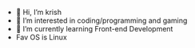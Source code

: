 - 👋 Hi, I’m krish
- 👀 I’m interested in coding/programming and gaming
- 🌱 I’m currently learning Front-end Development
- Fav OS is Linux
<!---
Alone-07/Alone-07 is a ✨ special ✨ repository because its `README.md` (this file) appears on your GitHub profile.
You can click the Preview link to take a look at your changes.
--->
